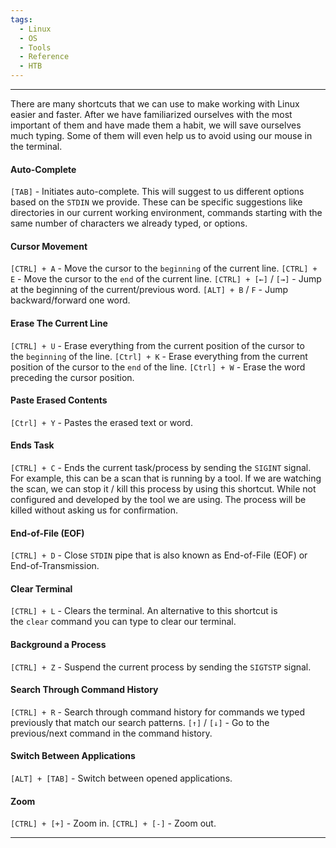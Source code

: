 ```yaml
---
tags:
  - Linux
  - OS
  - Tools
  - Reference
  - HTB
---
```

___
There are many shortcuts that we can use to make working with Linux easier and faster. After we have familiarized ourselves with the most important of them and have made them a habit, we will save ourselves much typing. Some of them will even help us to avoid using our mouse in the terminal.
#### Auto-Complete

`[TAB]` - Initiates auto-complete. This will suggest to us different options based on the `STDIN` we provide. These can be specific suggestions like directories in our current working environment, commands starting with the same number of characters we already typed, or options.
#### Cursor Movement

`[CTRL] + A` - Move the cursor to the `beginning` of the current line.
`[CTRL] + E` - Move the cursor to the `end` of the current line.
`[CTRL] + [←]` / `[→]` - Jump at the beginning of the current/previous word.
`[ALT] + B` / `F` - Jump backward/forward one word.
#### Erase The Current Line

`[CTRL] + U` - Erase everything from the current position of the cursor to the `beginning` of the line.
`[Ctrl] + K` - Erase everything from the current position of the cursor to the `end` of the line.
`[Ctrl] + W` - Erase the word preceding the cursor position.
#### Paste Erased Contents

`[Ctrl] + Y` - Pastes the erased text or word.
#### Ends Task

`[CTRL] + C` - Ends the current task/process by sending the `SIGINT` signal. For example, this can be a scan that is running by a tool. If we are watching the scan, we can stop it / kill this process by using this shortcut. While not configured and developed by the tool we are using. The process will be killed without asking us for confirmation.
#### End-of-File (EOF)

`[CTRL] + D` - Close `STDIN` pipe that is also known as End-of-File (EOF) or End-of-Transmission.
#### Clear Terminal

`[CTRL] + L` - Clears the terminal. An alternative to this shortcut is the `clear` command you can type to clear our terminal.
#### Background a Process

`[CTRL] + Z` - Suspend the current process by sending the `SIGTSTP` signal.
#### Search Through Command History

`[CTRL] + R` - Search through command history for commands we typed previously that match our search patterns.
`[↑]` / `[↓]` - Go to the previous/next command in the command history.
#### Switch Between Applications

`[ALT] + [TAB]` - Switch between opened applications.
#### Zoom

`[CTRL] + [+]` - Zoom in.
`[CTRL] + [-]` - Zoom out.
___